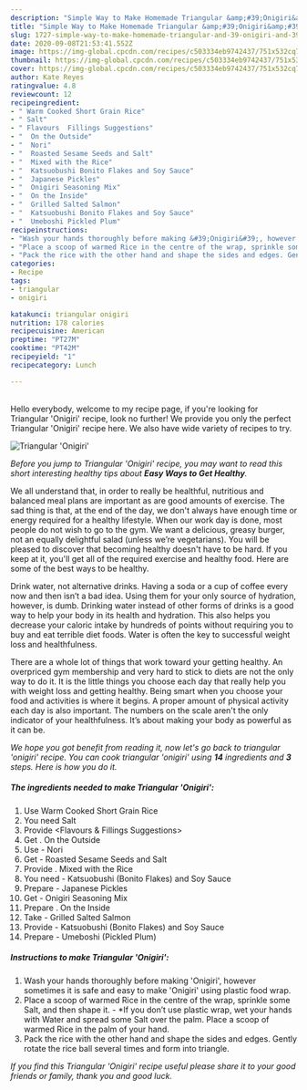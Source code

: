 ```yaml
---
description: "Simple Way to Make Homemade Triangular &amp;#39;Onigiri&amp;#39;"
title: "Simple Way to Make Homemade Triangular &amp;#39;Onigiri&amp;#39;"
slug: 1727-simple-way-to-make-homemade-triangular-and-39-onigiri-and-39
date: 2020-09-08T21:53:41.552Z
image: https://img-global.cpcdn.com/recipes/c503334eb9742437/751x532cq70/triangular-onigiri-recipe-main-photo.jpg
thumbnail: https://img-global.cpcdn.com/recipes/c503334eb9742437/751x532cq70/triangular-onigiri-recipe-main-photo.jpg
cover: https://img-global.cpcdn.com/recipes/c503334eb9742437/751x532cq70/triangular-onigiri-recipe-main-photo.jpg
author: Kate Reyes
ratingvalue: 4.8
reviewcount: 12
recipeingredient:
- " Warm Cooked Short Grain Rice"
- " Salt"
- " Flavours  Fillings Suggestions"
- "  On the Outside"
- "  Nori"
- "  Roasted Sesame Seeds and Salt"
- "  Mixed with the Rice"
- "  Katsuobushi Bonito Flakes and Soy Sauce"
- "  Japanese Pickles"
- "  Onigiri Seasoning Mix"
- "  On the Inside"
- "  Grilled Salted Salmon"
- "  Katsuobushi Bonito Flakes and Soy Sauce"
- "  Umeboshi Pickled Plum"
recipeinstructions:
- "Wash your hands thoroughly before making &#39;Onigiri&#39;, however sometimes it is safe and easy to make &#39;Onigiri&#39; using plastic food wrap."
- "Place a scoop of warmed Rice in the centre of the wrap, sprinkle some Salt, and then shape it. *If you don’t use plastic wrap, wet your hands with Water and spread some Salt over the palm. Place a scoop of warmed Rice in the palm of your hand."
- "Pack the rice with the other hand and shape the sides and edges. Gently rotate the rice ball several times and form into triangle."
categories:
- Recipe
tags:
- triangular
- onigiri

katakunci: triangular onigiri 
nutrition: 178 calories
recipecuisine: American
preptime: "PT27M"
cooktime: "PT42M"
recipeyield: "1"
recipecategory: Lunch

---
```

<br>
Hello everybody, welcome to my recipe page, if you're looking for Triangular &#39;Onigiri&#39; recipe, look no further! We provide you only the perfect Triangular &#39;Onigiri&#39; recipe here. We also have wide variety of recipes to try.
<br>


![Triangular &#39;Onigiri&#39;](https://img-global.cpcdn.com/recipes/c503334eb9742437/751x532cq70/triangular-onigiri-recipe-main-photo.jpg)

<i>Before you jump to Triangular &#39;Onigiri&#39; recipe, you may want to read this short interesting healthy tips about <strong>Easy Ways to Get Healthy</strong>.</i>

We all understand that, in order to really be healthful, nutritious and balanced meal plans are important as are good amounts of exercise. The sad thing is that, at the end of the day, we don't always have enough time or energy required for a healthy lifestyle. When our work day is done, most people do not wish to go to the gym. We want a delicious, greasy burger, not an equally delightful salad (unless we’re vegetarians). You will be pleased to discover that becoming healthy doesn't have to be hard. If you keep at it, you'll get all of the required exercise and healthy food. Here are some of the best ways to be healthy.

Drink water, not alternative drinks. Having a soda or a cup of coffee every now and then isn’t a bad idea. Using them for your only source of hydration, however, is dumb. Drinking water instead of other forms of drinks is a good way to help your body in its health and hydration. This also helps you decrease your caloric intake by hundreds of points without requiring you to buy and eat terrible diet foods. Water is often the key to successful weight loss and healthfulness.

There are a whole lot of things that work toward your getting healthy. An overpriced gym membership and very hard to stick to diets are not the only way to do it. It is the little things you choose each day that really help you with weight loss and getting healthy. Being smart when you choose your food and activities is where it begins. A proper amount of physical activity each day is also important. The numbers on the scale aren't the only indicator of your healthfulness. It’s about making your body as powerful as it can be. 


<i>We hope you got benefit from reading it, now let's go back to triangular &#39;onigiri&#39; recipe. You can cook triangular &#39;onigiri&#39; using <strong>14</strong> ingredients and <strong>3</strong> steps. Here is how you do it.
</i>

##### The ingredients needed to make Triangular &#39;Onigiri&#39;:

1. Use  Warm Cooked Short Grain Rice
1. You need  Salt
1. Provide  &lt;Flavours &amp; Fillings Suggestions&gt;
1. Get  . On the Outside
1. Use  - Nori
1. Get  - Roasted Sesame Seeds and Salt
1. Provide  . Mixed with the Rice
1. You need  - Katsuobushi (Bonito Flakes) and Soy Sauce
1. Prepare  - Japanese Pickles
1. Get  - Onigiri Seasoning Mix
1. Prepare  . On the Inside
1. Take  - Grilled Salted Salmon
1. Provide  - Katsuobushi (Bonito Flakes) and Soy Sauce
1. Prepare  - Umeboshi (Pickled Plum)


##### Instructions to make Triangular &#39;Onigiri&#39;:

1. Wash your hands thoroughly before making &#39;Onigiri&#39;, however sometimes it is safe and easy to make &#39;Onigiri&#39; using plastic food wrap.
1. Place a scoop of warmed Rice in the centre of the wrap, sprinkle some Salt, and then shape it. - *If you don’t use plastic wrap, wet your hands with Water and spread some Salt over the palm. Place a scoop of warmed Rice in the palm of your hand.
1. Pack the rice with the other hand and shape the sides and edges. Gently rotate the rice ball several times and form into triangle.


<i>If you find this Triangular &#39;Onigiri&#39; recipe useful please share it to your good friends or family, thank you and good luck.</i>
